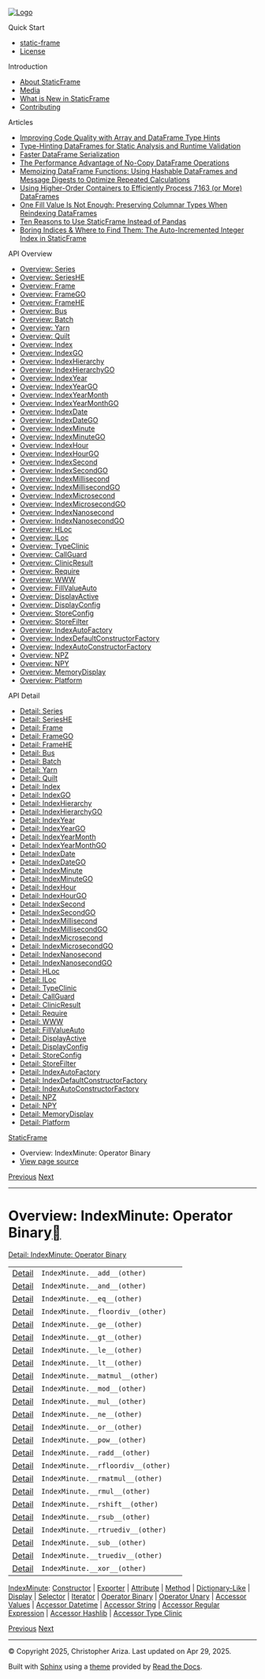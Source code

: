 [![Logo](../_static/sf-logo-web_icon-small.png)](../index.html)

Quick Start

* [static-frame](../readme.html)
* [License](../license.html)

Introduction

* [About StaticFrame](../intro.html)
* [Media](../intro.html#media)
* [What is New in StaticFrame](../new.html)
* [Contributing](../contributing.html)

Articles

* [Improving Code Quality with Array and DataFrame Type Hints](../articles/guard.html)
* [Type-Hinting DataFrames for Static Analysis and Runtime Validation](../articles/ftyping.html)
* [Faster DataFrame Serialization](../articles/serialize.html)
* [The Performance Advantage of No-Copy DataFrame Operations](../articles/no_copy.html)
* [Memoizing DataFrame Functions: Using Hashable DataFrames and Message Digests to Optimize Repeated Calculations](../articles/hash.html)
* [Using Higher-Order Containers to Efficiently Process 7,163 (or More) DataFrames](../articles/uhoc.html)
* [One Fill Value Is Not Enough: Preserving Columnar Types When Reindexing DataFrames](../articles/fill_value.html)
* [Ten Reasons to Use StaticFrame Instead of Pandas](../articles/upgrade.html)
* [Boring Indices & Where to Find Them: The Auto-Incremented Integer Index in StaticFrame](../articles/aiii.html)

API Overview

* [Overview: Series](series.html)
* [Overview: SeriesHE](series_he.html)
* [Overview: Frame](frame.html)
* [Overview: FrameGO](frame_go.html)
* [Overview: FrameHE](frame_he.html)
* [Overview: Bus](bus.html)
* [Overview: Batch](batch.html)
* [Overview: Yarn](yarn.html)
* [Overview: Quilt](quilt.html)
* [Overview: Index](index.html)
* [Overview: IndexGO](index_go.html)
* [Overview: IndexHierarchy](index_hierarchy.html)
* [Overview: IndexHierarchyGO](index_hierarchy_go.html)
* [Overview: IndexYear](index_year.html)
* [Overview: IndexYearGO](index_year_go.html)
* [Overview: IndexYearMonth](index_year_month.html)
* [Overview: IndexYearMonthGO](index_year_month_go.html)
* [Overview: IndexDate](index_date.html)
* [Overview: IndexDateGO](index_date_go.html)
* [Overview: IndexMinute](index_minute.html)
* [Overview: IndexMinuteGO](index_minute_go.html)
* [Overview: IndexHour](index_hour.html)
* [Overview: IndexHourGO](index_hour_go.html)
* [Overview: IndexSecond](index_second.html)
* [Overview: IndexSecondGO](index_second_go.html)
* [Overview: IndexMillisecond](index_millisecond.html)
* [Overview: IndexMillisecondGO](index_millisecond_go.html)
* [Overview: IndexMicrosecond](index_microsecond.html)
* [Overview: IndexMicrosecondGO](index_microsecond_go.html)
* [Overview: IndexNanosecond](index_nanosecond.html)
* [Overview: IndexNanosecondGO](index_nanosecond_go.html)
* [Overview: HLoc](hloc.html)
* [Overview: ILoc](iloc.html)
* [Overview: TypeClinic](type_clinic.html)
* [Overview: CallGuard](call_guard.html)
* [Overview: ClinicResult](clinic_result.html)
* [Overview: Require](require.html)
* [Overview: WWW](www.html)
* [Overview: FillValueAuto](fill_value_auto.html)
* [Overview: DisplayActive](display_active.html)
* [Overview: DisplayConfig](display_config.html)
* [Overview: StoreConfig](store_config.html)
* [Overview: StoreFilter](store_filter.html)
* [Overview: IndexAutoFactory](index_auto_factory.html)
* [Overview: IndexDefaultConstructorFactory](index_default_constructor_factory.html)
* [Overview: IndexAutoConstructorFactory](index_auto_constructor_factory.html)
* [Overview: NPZ](npz.html)
* [Overview: NPY](npy.html)
* [Overview: MemoryDisplay](memory_display.html)
* [Overview: Platform](platform.html)

API Detail

* [Detail: Series](../api_detail/series.html)
* [Detail: SeriesHE](../api_detail/series_he.html)
* [Detail: Frame](../api_detail/frame.html)
* [Detail: FrameGO](../api_detail/frame_go.html)
* [Detail: FrameHE](../api_detail/frame_he.html)
* [Detail: Bus](../api_detail/bus.html)
* [Detail: Batch](../api_detail/batch.html)
* [Detail: Yarn](../api_detail/yarn.html)
* [Detail: Quilt](../api_detail/quilt.html)
* [Detail: Index](../api_detail/index.html)
* [Detail: IndexGO](../api_detail/index_go.html)
* [Detail: IndexHierarchy](../api_detail/index_hierarchy.html)
* [Detail: IndexHierarchyGO](../api_detail/index_hierarchy_go.html)
* [Detail: IndexYear](../api_detail/index_year.html)
* [Detail: IndexYearGO](../api_detail/index_year_go.html)
* [Detail: IndexYearMonth](../api_detail/index_year_month.html)
* [Detail: IndexYearMonthGO](../api_detail/index_year_month_go.html)
* [Detail: IndexDate](../api_detail/index_date.html)
* [Detail: IndexDateGO](../api_detail/index_date_go.html)
* [Detail: IndexMinute](../api_detail/index_minute.html)
* [Detail: IndexMinuteGO](../api_detail/index_minute_go.html)
* [Detail: IndexHour](../api_detail/index_hour.html)
* [Detail: IndexHourGO](../api_detail/index_hour_go.html)
* [Detail: IndexSecond](../api_detail/index_second.html)
* [Detail: IndexSecondGO](../api_detail/index_second_go.html)
* [Detail: IndexMillisecond](../api_detail/index_millisecond.html)
* [Detail: IndexMillisecondGO](../api_detail/index_millisecond_go.html)
* [Detail: IndexMicrosecond](../api_detail/index_microsecond.html)
* [Detail: IndexMicrosecondGO](../api_detail/index_microsecond_go.html)
* [Detail: IndexNanosecond](../api_detail/index_nanosecond.html)
* [Detail: IndexNanosecondGO](../api_detail/index_nanosecond_go.html)
* [Detail: HLoc](../api_detail/hloc.html)
* [Detail: ILoc](../api_detail/iloc.html)
* [Detail: TypeClinic](../api_detail/type_clinic.html)
* [Detail: CallGuard](../api_detail/call_guard.html)
* [Detail: ClinicResult](../api_detail/clinic_result.html)
* [Detail: Require](../api_detail/require.html)
* [Detail: WWW](../api_detail/www.html)
* [Detail: FillValueAuto](../api_detail/fill_value_auto.html)
* [Detail: DisplayActive](../api_detail/display_active.html)
* [Detail: DisplayConfig](../api_detail/display_config.html)
* [Detail: StoreConfig](../api_detail/store_config.html)
* [Detail: StoreFilter](../api_detail/store_filter.html)
* [Detail: IndexAutoFactory](../api_detail/index_auto_factory.html)
* [Detail: IndexDefaultConstructorFactory](../api_detail/index_default_constructor_factory.html)
* [Detail: IndexAutoConstructorFactory](../api_detail/index_auto_constructor_factory.html)
* [Detail: NPZ](../api_detail/npz.html)
* [Detail: NPY](../api_detail/npy.html)
* [Detail: MemoryDisplay](../api_detail/memory_display.html)
* [Detail: Platform](../api_detail/platform.html)

[StaticFrame](../index.html)

* Overview: IndexMinute: Operator Binary
* [View page source](../_sources/api_overview/index_minute-operator_binary.rst.txt)

[Previous](index_minute-iterator.html "Overview: IndexMinute: Iterator")
[Next](index_minute-operator_unary.html "Overview: IndexMinute: Operator Unary")

---

# Overview: IndexMinute: Operator Binary[](#overview-indexminute-operator-binary "Link to this heading")

[Detail: IndexMinute: Operator Binary](../api_detail/index_minute-operator_binary.html#api-detail-indexminute-operator-binary)

|  |  |  |
| --- | --- | --- |
| [Detail](../api_detail/index_minute-operator_binary.html#api-sig-indexminute-add) | `IndexMinute.__add__(other)` |  |
| [Detail](../api_detail/index_minute-operator_binary.html#api-sig-indexminute-and) | `IndexMinute.__and__(other)` |  |
| [Detail](../api_detail/index_minute-operator_binary.html#api-sig-indexminute-eq) | `IndexMinute.__eq__(other)` |  |
| [Detail](../api_detail/index_minute-operator_binary.html#api-sig-indexminute-floordiv) | `IndexMinute.__floordiv__(other)` |  |
| [Detail](../api_detail/index_minute-operator_binary.html#api-sig-indexminute-ge) | `IndexMinute.__ge__(other)` |  |
| [Detail](../api_detail/index_minute-operator_binary.html#api-sig-indexminute-gt) | `IndexMinute.__gt__(other)` |  |
| [Detail](../api_detail/index_minute-operator_binary.html#api-sig-indexminute-le) | `IndexMinute.__le__(other)` |  |
| [Detail](../api_detail/index_minute-operator_binary.html#api-sig-indexminute-lt) | `IndexMinute.__lt__(other)` |  |
| [Detail](../api_detail/index_minute-operator_binary.html#api-sig-indexminute-matmul) | `IndexMinute.__matmul__(other)` |  |
| [Detail](../api_detail/index_minute-operator_binary.html#api-sig-indexminute-mod) | `IndexMinute.__mod__(other)` |  |
| [Detail](../api_detail/index_minute-operator_binary.html#api-sig-indexminute-mul) | `IndexMinute.__mul__(other)` |  |
| [Detail](../api_detail/index_minute-operator_binary.html#api-sig-indexminute-ne) | `IndexMinute.__ne__(other)` |  |
| [Detail](../api_detail/index_minute-operator_binary.html#api-sig-indexminute-or) | `IndexMinute.__or__(other)` |  |
| [Detail](../api_detail/index_minute-operator_binary.html#api-sig-indexminute-pow) | `IndexMinute.__pow__(other)` |  |
| [Detail](../api_detail/index_minute-operator_binary.html#api-sig-indexminute-radd) | `IndexMinute.__radd__(other)` |  |
| [Detail](../api_detail/index_minute-operator_binary.html#api-sig-indexminute-rfloordiv) | `IndexMinute.__rfloordiv__(other)` |  |
| [Detail](../api_detail/index_minute-operator_binary.html#api-sig-indexminute-rmatmul) | `IndexMinute.__rmatmul__(other)` |  |
| [Detail](../api_detail/index_minute-operator_binary.html#api-sig-indexminute-rmul) | `IndexMinute.__rmul__(other)` |  |
| [Detail](../api_detail/index_minute-operator_binary.html#api-sig-indexminute-rshift) | `IndexMinute.__rshift__(other)` |  |
| [Detail](../api_detail/index_minute-operator_binary.html#api-sig-indexminute-rsub) | `IndexMinute.__rsub__(other)` |  |
| [Detail](../api_detail/index_minute-operator_binary.html#api-sig-indexminute-rtruediv) | `IndexMinute.__rtruediv__(other)` |  |
| [Detail](../api_detail/index_minute-operator_binary.html#api-sig-indexminute-sub) | `IndexMinute.__sub__(other)` |  |
| [Detail](../api_detail/index_minute-operator_binary.html#api-sig-indexminute-truediv) | `IndexMinute.__truediv__(other)` |  |
| [Detail](../api_detail/index_minute-operator_binary.html#api-sig-indexminute-xor) | `IndexMinute.__xor__(other)` |  |

[IndexMinute](index_minute.html#api-overview-indexminute): [Constructor](index_minute-constructor.html#api-overview-indexminute-constructor) | [Exporter](index_minute-exporter.html#api-overview-indexminute-exporter) | [Attribute](index_minute-attribute.html#api-overview-indexminute-attribute) | [Method](index_minute-method.html#api-overview-indexminute-method) | [Dictionary-Like](index_minute-dictionary_like.html#api-overview-indexminute-dictionary-like) | [Display](index_minute-display.html#api-overview-indexminute-display) | [Selector](index_minute-selector.html#api-overview-indexminute-selector) | [Iterator](index_minute-iterator.html#api-overview-indexminute-iterator) | [Operator Binary](#api-overview-indexminute-operator-binary) | [Operator Unary](index_minute-operator_unary.html#api-overview-indexminute-operator-unary) | [Accessor Values](index_minute-accessor_values.html#api-overview-indexminute-accessor-values) | [Accessor Datetime](index_minute-accessor_datetime.html#api-overview-indexminute-accessor-datetime) | [Accessor String](index_minute-accessor_string.html#api-overview-indexminute-accessor-string) | [Accessor Regular Expression](index_minute-accessor_regular_expression.html#api-overview-indexminute-accessor-regular-expression) | [Accessor Hashlib](index_minute-accessor_hashlib.html#api-overview-indexminute-accessor-hashlib) | [Accessor Type Clinic](index_minute-accessor_type_clinic.html#api-overview-indexminute-accessor-type-clinic)

[Previous](index_minute-iterator.html "Overview: IndexMinute: Iterator")
[Next](index_minute-operator_unary.html "Overview: IndexMinute: Operator Unary")

---

© Copyright 2025, Christopher Ariza.
Last updated on Apr 29, 2025.

Built with [Sphinx](https://www.sphinx-doc.org/) using a
[theme](https://github.com/readthedocs/sphinx_rtd_theme)
provided by [Read the Docs](https://readthedocs.org).